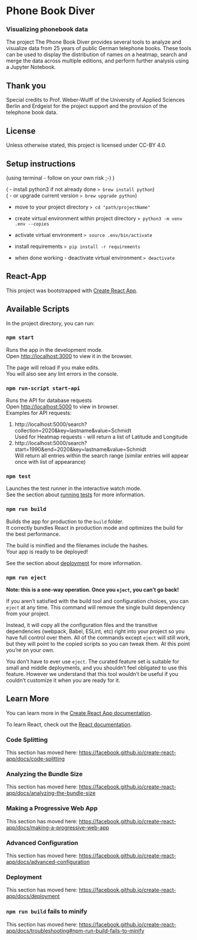 # Phone Book Diver  
### Visualizing phonebook data
 
The project The Phone Book Diver provides several tools to analyze and visualize data from 25 years of public German telephone books. These tools can be used to display the distribution of names on a heatmap, search and merge the data across multiple editions, and perform further analysis using a Jupyter Notebook.

## Thank you
Special credits to Prof. Weber-Wulff of the University of Applied Sciences Berlin and Erdgeist for the project support and the provision of the telephone book data.

## License
Unless otherwise stated, this project is licensed under CC-BY 4.0.

## Setup instructions  
(using terminal - follow on your own risk ;-) )  
  
( - install python3 if not already done `> brew install python`)  
( - or upgrade current version `> brew upgrade python`)  
- move to your project directory `> cd "path/projectName"`  
- create virtual environment within project directory `> python3 -m venv .env --copies`  
- activate virtual environment `> source .env/bin/activate`  
- install requirements `> pip install -r requirements`  

- when done working - deactivate virtual environment `> deactivate`  



## React-App

This project was bootstrapped with [Create React App](https://github.com/facebook/create-react-app).

## Available Scripts

In the project directory, you can run:

### `npm start`

Runs the app in the development mode.<br />
Open [http://localhost:3000](http://localhost:3000) to view it in the browser.

The page will reload if you make edits.<br />
You will also see any lint errors in the console.

### `npm run-script start-api`  
  
Runs the API for database requests  
Open [http://localhost:5000](http://localhost:5000) to view in browser.  
Examples for API requests:  
1. http://localhost:5000/search?collection=2020&key=lastname&value=Schmidt  
Used for Heatmap requests - will return a list of Latitude and Longitude  
2. http://localhost:5000/search?start=1990&end=2020&key=lastname&value=Schmidt  
Will return all entries within the search range (similar entries will appear once with list of appearance)  

### `npm test`

Launches the test runner in the interactive watch mode.<br />
See the section about [running tests](https://facebook.github.io/create-react-app/docs/running-tests) for more information.

### `npm run build`

Builds the app for production to the `build` folder.<br />
It correctly bundles React in production mode and optimizes the build for the best performance.

The build is minified and the filenames include the hashes.<br />
Your app is ready to be deployed!

See the section about [deployment](https://facebook.github.io/create-react-app/docs/deployment) for more information.

### `npm run eject`

**Note: this is a one-way operation. Once you `eject`, you can’t go back!**

If you aren’t satisfied with the build tool and configuration choices, you can `eject` at any time. This command will remove the single build dependency from your project.

Instead, it will copy all the configuration files and the transitive dependencies (webpack, Babel, ESLint, etc) right into your project so you have full control over them. All of the commands except `eject` will still work, but they will point to the copied scripts so you can tweak them. At this point you’re on your own.

You don’t have to ever use `eject`. The curated feature set is suitable for small and middle deployments, and you shouldn’t feel obligated to use this feature. However we understand that this tool wouldn’t be useful if you couldn’t customize it when you are ready for it.

## Learn More

You can learn more in the [Create React App documentation](https://facebook.github.io/create-react-app/docs/getting-started).

To learn React, check out the [React documentation](https://reactjs.org/).

### Code Splitting

This section has moved here: https://facebook.github.io/create-react-app/docs/code-splitting

### Analyzing the Bundle Size

This section has moved here: https://facebook.github.io/create-react-app/docs/analyzing-the-bundle-size

### Making a Progressive Web App

This section has moved here: https://facebook.github.io/create-react-app/docs/making-a-progressive-web-app

### Advanced Configuration

This section has moved here: https://facebook.github.io/create-react-app/docs/advanced-configuration

### Deployment

This section has moved here: https://facebook.github.io/create-react-app/docs/deployment

### `npm run build` fails to minify

This section has moved here: https://facebook.github.io/create-react-app/docs/troubleshooting#npm-run-build-fails-to-minify
